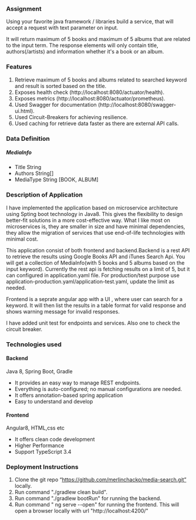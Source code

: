 ### Assignment
Using your favorite java framework / libraries build a service, that will accept a request with text parameter on input.

It will return maximum of 5 books and maximum of 5 albums that are related to the input term. The response elements will only contain title, authors(/artists) and information whether it's a book or an album.

###  Features
1. Retrieve maximum of 5 books and albums related to searched keyword and result is sorted based on the title.
2. Exposes health check (http://localhost:8080/actuator/health).
3. Exposes metrics (http://localhost:8080/actuator/prometheus).
4. Used Swagger for documentation (http://localhost:8080/swagger-ui.html).
5. Used Circuit-Breakers for achieving resilience.
6. Used caching for retrieve data faster as there are external API calls.

###  Data Definition
##### MediaInfo 
* Title String 
* Authors String[]
* MediaType String [BOOK, ALBUM]

###  Description of Application
I have implemented the application based on microservice architecture using Spting boot technology in Java8.
This gives the flexibility to design better-fit solutions in a more cost-effective way. What I like most on microservices is, 
they are smaller in size and have minimal dependencies, they allow the migration of services that use end-of-life
 technologies with minimal cost.

This application consist of both frontend and backend.Backend is a rest API to retrieve the results using Google Books API and iTunes Search Api. 
You will get a collection of MediaInfo(with 5 books and 5 albums based on the input keyword). Currently the rest api is fetching results on 
a limit of 5, but it can configured in application.yaml file. For production/test purpose use application-production.yaml/application-test.yaml,
 update the limit as needed.
 
Frontend is a seprate angular app with a UI , where user can search for a keyword. 
It will then list the results in a table format for valid response and shows warning message for 
invalid responses.

I have added unit test for endpoints and services. Also one to check the circuit breaker.  

###  Technologies used
#### Backend
Java 8, Spring Boot, Gradle

* It provides an easy way to manage REST endpoints.
* Everything is auto-configured; no manual configurations are needed.
* It offers annotation-based spring application
* Easy to understand and develop

#### Frontend
Angular8, HTML,css etc

* It offers clean code development
* Higher Performance
* Support TypeScript 3.4

### Deployment Instructions
 
1. Clone the git repo “https://github.com/merlinchacko/media-search.git” locally.
2. Run command "./gradlew clean build".
3. Run command "./gradlew bootRun" for running the backend.
5. Run command " ng serve --open" for running the frontend. 
    This will open a browser locally with url "http://localhost:4200/"
